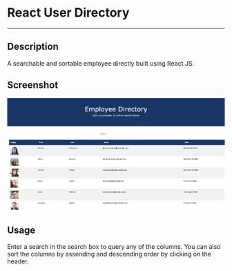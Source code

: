 # React User Directory
***
## Description  
A searchable and sortable employee directly built using React JS.

## Screenshot 
![Webpage](/userdirectory/image/ScreenShotUserDicrectory.png)

## Usage
Enter a search in the search box to query any of the columns. You can also sort the columns by assending and descending order by clicking on the header.
